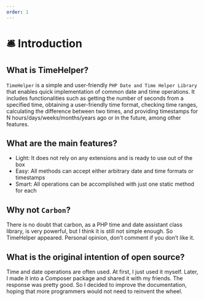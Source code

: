 ```yaml
---
order: 1
---
```


# 🛎️ Introduction

## What is TimeHelper?

`TimeHelper` is a simple and user-friendly `PHP Date and Time Helper Library` that enables quick implementation of common date and time operations. It includes functionalities such as getting the number of seconds from a specified time, obtaining a user-friendly time format, checking time ranges, calculating the difference between two times, and providing timestamps for N hours/days/weeks/months/years ago or in the future, among other features.

## What are the main features?

* Light: It does not rely on any extensions and is ready to use out of the box
* Easy: All methods can accept either arbitrary date and time formats or timestamps
* Smart: All operations can be accomplished with just one static method for each

## Why not `Carbon`?

There is no doubt that carbon, as a PHP time and date assistant class library, is very powerful, but I think it is still not simple enough. So TimeHelper appeared. Personal opinion, don’t comment if you don’t like it.

## What is the original intention of open source?

Time and date operations are often used. At first, I just used it myself. Later, I made it into a Composer package and shared it with my friends. The response was pretty good. So I decided to improve the documentation, hoping that more programmers would not need to reinvent the wheel.